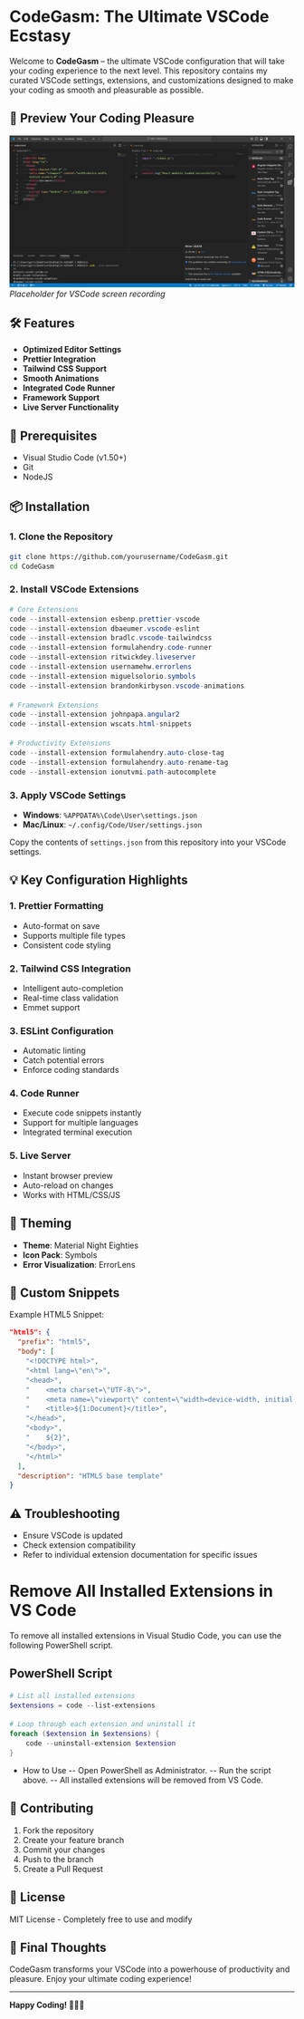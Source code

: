 # CodeGasm: The Ultimate VSCode Ecstasy

Welcome to **CodeGasm** – the ultimate VSCode configuration that will take your coding experience to the next level. This repository contains my curated VSCode settings, extensions, and customizations designed to make your coding as smooth and pleasurable as possible.

## 🚀 Preview Your Coding Pleasure

![CodeGasm VSCode Setup](https://raw.githubusercontent.com/girish-kor/CodeGasm-The-Ultimate-VSCode-Ecstasy/refs/heads/main/assets/CodeGasm.png)
*Placeholder for VSCode screen recording*

## 🛠 Features

- **Optimized Editor Settings**
- **Prettier Integration**
- **Tailwind CSS Support**
- **Smooth Animations**
- **Integrated Code Runner**
- **Framework Support**
- **Live Server Functionality**

## 🔧 Prerequisites

- Visual Studio Code (v1.50+)
- Git
- NodeJS

## 📦 Installation

### 1. Clone the Repository

```bash
git clone https://github.com/yourusername/CodeGasm.git
cd CodeGasm
```

### 2. Install VSCode Extensions

```powershell
# Core Extensions
code --install-extension esbenp.prettier-vscode
code --install-extension dbaeumer.vscode-eslint
code --install-extension bradlc.vscode-tailwindcss
code --install-extension formulahendry.code-runner
code --install-extension ritwickdey.liveserver
code --install-extension usernamehw.errorlens
code --install-extension miguelsolorio.symbols
code --install-extension brandonkirbyson.vscode-animations

# Framework Extensions
code --install-extension johnpapa.angular2
code --install-extension wscats.html-snippets

# Productivity Extensions
code --install-extension formulahendry.auto-close-tag
code --install-extension formulahendry.auto-rename-tag
code --install-extension ionutvmi.path-autocomplete
```

### 3. Apply VSCode Settings

- **Windows**: `%APPDATA%\Code\User\settings.json`
- **Mac/Linux**: `~/.config/Code/User/settings.json`

Copy the contents of `settings.json` from this repository into your VSCode settings.

## 💡 Key Configuration Highlights

### 1. Prettier Formatting
- Auto-format on save
- Supports multiple file types
- Consistent code styling

### 2. Tailwind CSS Integration
- Intelligent auto-completion
- Real-time class validation
- Emmet support

### 3. ESLint Configuration
- Automatic linting
- Catch potential errors
- Enforce coding standards

### 4. Code Runner
- Execute code snippets instantly
- Support for multiple languages
- Integrated terminal execution

### 5. Live Server
- Instant browser preview
- Auto-reload on changes
- Works with HTML/CSS/JS

## 🎨 Theming

- **Theme**: Material Night Eighties
- **Icon Pack**: Symbols
- **Error Visualization**: ErrorLens

## 📝 Custom Snippets

Example HTML5 Snippet:

```json
"html5": {
  "prefix": "html5",
  "body": [
    "<!DOCTYPE html>",
    "<html lang=\"en\">",
    "<head>",
    "    <meta charset=\"UTF-8\">",
    "    <meta name=\"viewport\" content=\"width=device-width, initial-scale=1.0\">",
    "    <title>${1:Document}</title>",
    "</head>",
    "<body>",
    "    ${2}",
    "</body>",
    "</html>"
  ],
  "description": "HTML5 base template"
}
```

## ⚠️ Troubleshooting

- Ensure VSCode is updated
- Check extension compatibility
- Refer to individual extension documentation for specific issues

# Remove All Installed Extensions in VS Code

To remove all installed extensions in Visual Studio Code, you can use the following PowerShell script.

## PowerShell Script

```powershell
# List all installed extensions
$extensions = code --list-extensions

# Loop through each extension and uninstall it
foreach ($extension in $extensions) {
    code --uninstall-extension $extension
}
```
- How to Use
-- Open PowerShell as Administrator.
-- Run the script above.
-- All installed extensions will be removed from VS Code.

## 🤝 Contributing

1. Fork the repository
2. Create your feature branch
3. Commit your changes
4. Push to the branch
5. Create a Pull Request

## 📄 License

MIT License - Completely free to use and modify

## 🌟 Final Thoughts

CodeGasm transforms your VSCode into a powerhouse of productivity and pleasure. Enjoy your ultimate coding experience!

---

**Happy Coding! 🚀👨‍💻**
